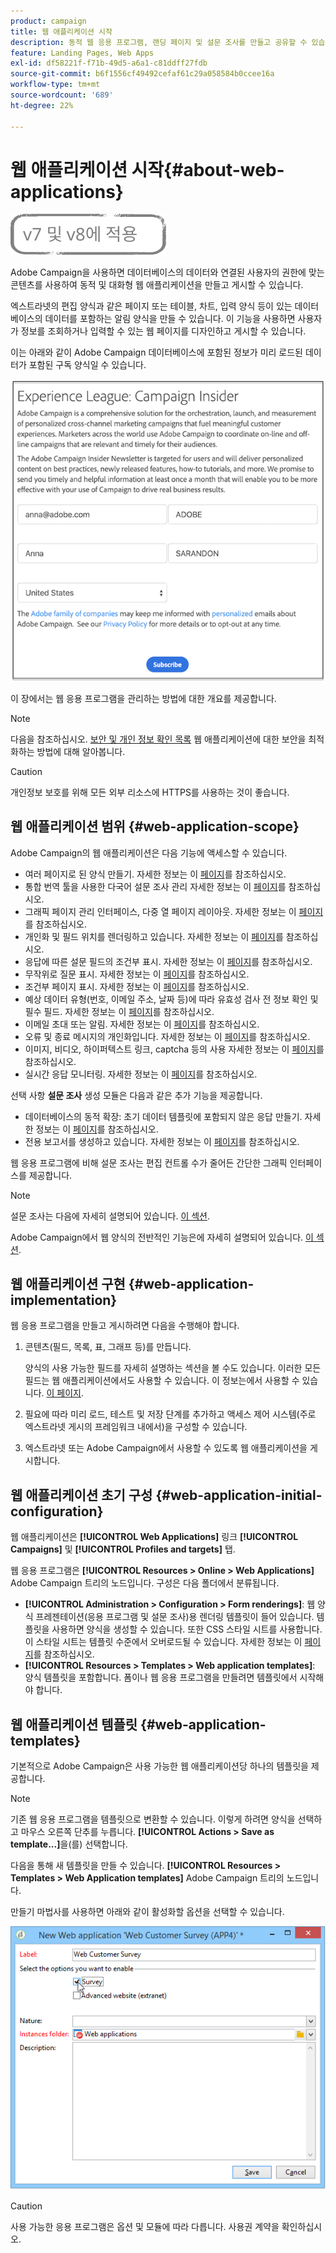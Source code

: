 ```yaml
---
product: campaign
title: 웹 애플리케이션 시작
description: 동적 웹 응용 프로그램, 랜딩 페이지 및 설문 조사를 만들고 공유할 수 있습니다
feature: Landing Pages, Web Apps
exl-id: df58221f-f71b-49d5-a6a1-c81ddff27fdb
source-git-commit: b6f1556cf49492cefaf61c29a058584b0ccee16a
workflow-type: tm+mt
source-wordcount: '689'
ht-degree: 22%

---
```


# 웹 애플리케이션 시작{#about-web-applications}

![](../../assets/common.svg)

Adobe Campaign을 사용하면 데이터베이스의 데이터와 연결된 사용자의 권한에 맞는 콘텐츠를 사용하여 동적 및 대화형 웹 애플리케이션을 만들고 게시할 수 있습니다.

엑스트라넷의 편집 양식과 같은 페이지 또는 테이블, 차트, 입력 양식 등이 있는 데이터베이스의 데이터를 포함하는 알림 양식을 만들 수 있습니다. 이 기능을 사용하면 사용자가 정보를 조회하거나 입력할 수 있는 웹 페이지를 디자인하고 게시할 수 있습니다.

이는 아래와 같이 Adobe Campaign 데이터베이스에 포함된 정보가 미리 로드된 데이터가 포함된 구독 양식일 수 있습니다.

![](assets/webapp_form_sample.png)

이 장에서는 웹 응용 프로그램을 관리하는 방법에 대한 개요를 제공합니다.

>[!NOTE]
>
>다음을 참조하십시오. [보안 및 개인 정보 확인 목록](https://helpx.adobe.com/kr/campaign/kb/acc-security.html) 웹 애플리케이션에 대한 보안을 최적화하는 방법에 대해 알아봅니다.

>[!CAUTION]
>
>개인정보 보호를 위해 모든 외부 리소스에 HTTPS를 사용하는 것이 좋습니다.

## 웹 애플리케이션 범위 {#web-application-scope}

Adobe Campaign의 웹 애플리케이션은 다음 기능에 액세스할 수 있습니다.

* 여러 페이지로 된 양식 만들기. 자세한 정보는 이 [페이지](about-web-forms.md)를 참조하십시오.
* 통합 번역 툴을 사용한 다국어 설문 조사 관리 자세한 정보는 이 [페이지](translating-a-web-application.md)를 참조하십시오.
* 그래픽 페이지 관리 인터페이스, 다중 열 페이지 레이아웃. 자세한 정보는 이 [페이지](designing-a-web-application.md)를 참조하십시오.
* 개인화 및 필드 위치를 렌더링하고 있습니다. 자세한 정보는 이 [페이지](editing-content.md#adding-personalization-content)를 참조하십시오.
* 응답에 따른 설문 필드의 조건부 표시. 자세한 정보는 이 [페이지](form-rendering.md#defining-fields-conditional-display)를 참조하십시오.
* 무작위로 질문 표시. 자세한 정보는 이 [페이지](../../surveys/using/building-a-survey.md#adding-questions)를 참조하십시오.
* 조건부 페이지 표시. 자세한 정보는 이 [페이지](defining-web-forms-page-sequencing.md#conditional-page-display)를 참조하십시오.
* 예상 데이터 유형(번호, 이메일 주소, 날짜 등)에 따라 유효성 검사 전 정보 확인 및 필수 필드. 자세한 정보는 이 [페이지](form-rendering.md#defining-control-settings)를 참조하십시오.
* 이메일 초대 또는 알림. 자세한 정보는 이 [페이지](publishing-a-web-form.md#delivering-a-form-via-email)를 참조하십시오.
* 오류 및 종료 메시지의 개인화입니다. 자세한 정보는 이 [페이지](defining-web-forms-properties.md#setting-up-an-error-page)를 참조하십시오.
* 이미지, 비디오, 하이퍼텍스트 링크, captcha 등의 사용 자세한 정보는 이 [페이지](editing-content.md)를 참조하십시오.
* 실시간 응답 모니터링. 자세한 정보는 이 [페이지](../../surveys/using/publish--track-and-use-collected-data.md#response-tracking)를 참조하십시오.

선택 사항 **설문 조사** 생성 모듈은 다음과 같은 추가 기능을 제공합니다.

* 데이터베이스의 동적 확장: 초기 데이터 템플릿에 포함되지 않은 응답 만들기. 자세한 정보는 이 [페이지](../../surveys/using/managing-answers.md#storing-collected-answers)를 참조하십시오.
* 전용 보고서를 생성하고 있습니다. 자세한 정보는 이 [페이지](../../surveys/using/publish--track-and-use-collected-data.md#reports-on-surveys)를 참조하십시오.

웹 응용 프로그램에 비해 설문 조사는 편집 컨트롤 수가 줄어든 간단한 그래픽 인터페이스를 제공합니다.

>[!NOTE]
>
>설문 조사는 다음에 자세히 설명되어 있습니다. [이 섹션](../../surveys/using/about-surveys.md).
>
>Adobe Campaign에서 웹 양식의 전반적인 기능은에 자세히 설명되어 있습니다. [이 섹션](about-web-forms.md).

## 웹 애플리케이션 구현 {#web-application-implementation}

웹 응용 프로그램을 만들고 게시하려면 다음을 수행해야 합니다.

1. 콘텐츠(필드, 목록, 표, 그래프 등)를 만듭니다.

   양식의 사용 가능한 필드를 자세히 설명하는 섹션을 볼 수도 있습니다. 이러한 모든 필드는 웹 애플리케이션에서도 사용할 수 있습니다. 이 정보는에서 사용할 수 있습니다. [이 페이지](adding-fields-to-a-web-form.md).

1. 필요에 따라 미리 로드, 테스트 및 저장 단계를 추가하고 액세스 제어 시스템(주로 엑스트라넷 게시의 프레임워크 내에서)을 구성할 수 있습니다.
1. 엑스트라넷 또는 Adobe Campaign에서 사용할 수 있도록 웹 애플리케이션을 게시합니다.

## 웹 애플리케이션 초기 구성 {#web-application-initial-configuration}

웹 애플리케이션은 **[!UICONTROL Web Applications]** 링크 **[!UICONTROL Campaigns]** 및 **[!UICONTROL Profiles and targets]** 탭.

웹 응용 프로그램은 **[!UICONTROL Resources > Online > Web Applications]** Adobe Campaign 트리의 노드입니다. 구성은 다음 폴더에서 분류됩니다.

* **[!UICONTROL Administration > Configuration > Form renderings]**: 웹 양식 프레젠테이션(응용 프로그램 및 설문 조사)용 렌더링 템플릿이 들어 있습니다. 템플릿을 사용하면 양식을 생성할 수 있습니다. 또한 CSS 스타일 시트를 사용합니다. 이 스타일 시트는 템플릿 수준에서 오버로드될 수 있습니다. 자세한 정보는 이 [페이지](form-rendering.md#selecting-the-form-rendering-template)를 참조하십시오.
* **[!UICONTROL Resources > Templates > Web application templates]**: 양식 템플릿을 포함합니다. 폼이나 웹 응용 프로그램을 만들려면 템플릿에서 시작해야 합니다.

## 웹 애플리케이션 템플릿 {#web-application-templates}

기본적으로 Adobe Campaign은 사용 가능한 웹 애플리케이션당 하나의 템플릿을 제공합니다.

>[!NOTE]
>
>기존 웹 응용 프로그램을 템플릿으로 변환할 수 있습니다. 이렇게 하려면 양식을 선택하고 마우스 오른쪽 단추를 누릅니다. **[!UICONTROL Actions > Save as template...]**&#x200B;을(를) 선택합니다.

다음을 통해 새 템플릿을 만들 수 있습니다. **[!UICONTROL Resources > Templates > Web Application templates]** Adobe Campaign 트리의 노드입니다.

만들기 마법사를 사용하면 아래와 같이 활성화할 옵션을 선택할 수 있습니다.

![](assets/webapp_create_template.png)

>[!CAUTION]
>
>사용 가능한 응용 프로그램은 옵션 및 모듈에 따라 다릅니다. 사용권 계약을 확인하십시오.
